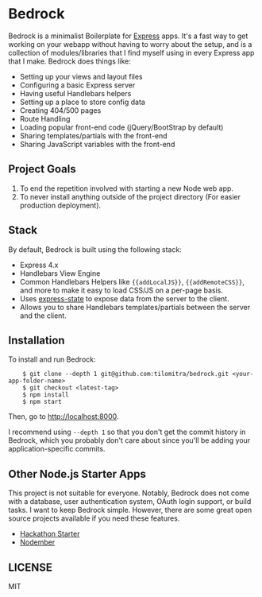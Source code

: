 Bedrock
=======

Bedrock is a minimalist Boilerplate for [Express](http://expressjs.com) apps. It's a fast way to get working on your webapp without having to worry about the setup, and is a collection of modules/libraries that I find myself using in every Express app that I make. Bedrock does things like:

* Setting up your views and layout files
* Configuring a basic Express server
* Having useful Handlebars helpers
* Setting up a place to store config data
* Creating 404/500 pages
* Route Handling
* Loading popular front-end code (jQuery/BootStrap by default)
* Sharing templates/partials with the front-end
* Sharing JavaScript variables with the front-end 

## Project Goals
1. To end the repetition involved with starting a new Node web app.
2. To never install anything outside of the project directory (For easier production deployment).

## Stack
By default, Bedrock is built using the following stack:

* Express 4.x
* Handlebars View Engine
* Common Handlebars Helpers like `{{addLocalJS}}`, `{{addRemoteCSS}}`, and more to make it easy to load CSS/JS on a per-page basis. 
* Uses [express-state](https://github.com/yahoo/express-state) to expose data from the server to the client.
* Allows you to share Handlebars templates/partials between the server and the client.

## Installation
To install and run Bedrock:

```shell
    $ git clone --depth 1 git@github.com:tilomitra/bedrock.git <your-app-folder-name>
    $ git checkout <latest-tag>
    $ npm install
    $ npm start
```

Then, go to [http://localhost:8000](http://localhost:8000).

I recommend using `--depth 1` so that you don't get the commit history in Bedrock, which you probably don't care about since you'll be adding your application-specific commits.

## Other Node.js Starter Apps
This project is not suitable for everyone. Notably, Bedrock does not come with a database, user authentication system, OAuth login support, or build tasks. I want to keep Bedrock simple. However, there are some great open source projects available if you need these features. 

* [Hackathon Starter](https://github.com/sahat/hackathon-starter)
* [Nodember](https://github.com/mgenev/nodember)


## LICENSE
MIT
